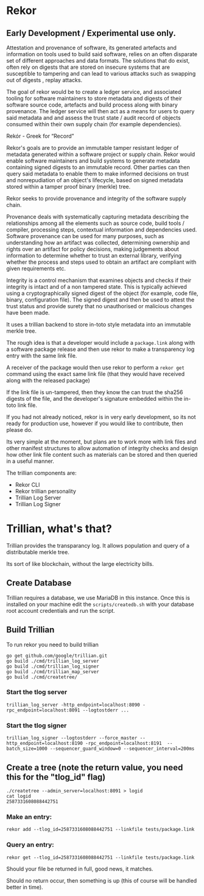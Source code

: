 # Rekor

## Early Development / Experimental use only.

Attestation and provenance of software, its generated artefacts and information on tools used to build said software, relies on an often disparate set of different approaches and data formats. The solutions that do exist, often rely on digests that are stored on insecure systems that are susceptible to tampering and can lead to various attacks such as swapping out of digests , replay attacks.

The goal of rekor would be to create a ledger service, and associated tooling for software maintainers to store metadata and digests of their software source code, artefacts and build process along with binary provenance. The ledger service will then act as a means for users to query said metadata and and assess the trust state / audit record of objects consumed within their own supply chain (for example dependencies).

Rekór - Greek for “Record”

Rekor's goals are to provide an immutable tamper resistant ledger of metadata generated within a software project or supply chain.  Rekor would enable software maintainers and build systems to generate metadata containing signed digests to an immutable record. Other parties can then query said metadata to enable them to make informed decisions on trust and nonrepudiation of an object's lifecycle, based on signed metadata stored within a tamper proof binary (merkle) tree.

Rekor seeks to provide provenance and integrity of the software supply chain.

Provenance deals with systematically capturing metadata describing the relationships among all the elements such as source code, build tools / compiler, processing steps, contextual information and dependencies used. Software provenance can be used for many purposes, such as understanding how an artifact was collected, determining ownership and rights over an artifact for policy decisions, making judgements about information to determine whether to trust an external library, verifying whether the process and steps used to obtain an artifact are compliant with given requirements etc.

Integrity is a control mechanism that examines objects and checks if their integrity is intact and of a non tampered state. This is typically achieved using a cryptographically signed digest of the object (for example, code file, binary, configuration file). The signed digest and then be used to attest the trust status and provide surety that no unauthorised or malicious changes have been made.

It uses a trillian backend to store in-toto style metadata into an immutable merkle tree.

The rough idea is that a developer would include a `package.link` along with a software
package release and then use rekor to make a transparency log entry with the same link file.

A receiver of the package would then use rekor to perform a `rekor get` command using the exact
same link file (that they would have received along with the released package)

If the link file is un-tampered, then they know the can trust the sha256 digests of the file, and the
developer's signature embedded within the in-toto link file.

If you had not already noticed, rekor is in very early development, so its not ready for production
use, however if you would like to contribute, then please do.

Its very simple at the moment, but plans are to work more with link files and other manifest structures
to allow automation of  integrity checks and design how other link file content such as materials can
be stored and then queried in a useful manner.

The trillian components are:

* Rekor CLI
* Rekor trillian personality
* Trillian Log Server
* Trillian Log Signer

# Trillian, what's that?

Trillian provides the transparancy log. It allows population and query of
a distributable merkle tree.

Its sort of like blockchain, without the large electricity bills.

## Create Database

Trillian requires a database, we use MariaDB in this instance. Once this
is installed on your machine edit the `scripts/createdb.sh` with your
database root account credentials and run the script.

## Build Trillian

To run rekor you need to build trillian

```
go get github.com/google/trillian.git
go build ./cmd/trillian_log_server
go build ./cmd/trillian_log_signer
go build ./cmd/trillian_map_server
go build ./cmd/createtree/

```

### Start the tlog server

```
trillian_log_server -http_endpoint=localhost:8090 -rpc_endpoint=localhost:8091 --logtostderr ...
```

### Start the tlog signer

```
trillian_log_signer --logtostderr --force_master --http_endpoint=localhost:8190 -rpc_endpoint=localhost:8191  --batch_size=1000 --sequencer_guard_window=0 --sequencer_interval=200ms
```

## Create a tree (note the return value, you need this for the "tlog_id" flag)

```
./createtree --admin_server=localhost:8091 > logid
cat logid
2587331608088442751
```

### Make an entry:

```
rekor add --tlog_id=2587331608088442751 --linkfile tests/package.link
```

### Query an entry:

```
rekor get --tlog_id=2587331608088442751 --linkfile tests/package.link
```

Should your file be returned in full, good news, it matches.

Should no return occur, then something is up (this of course will be handled
better in time).
